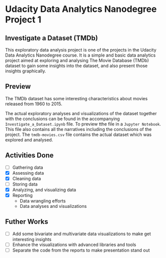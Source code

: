# Udacity Data Analytics Nanodegree Project 1

## Investigate a Dataset (TMDb)

This exploratory data analysis project is one of the projects in the Udacity Data Analytics Nanodegree course.
It is a simple and basic data analytics project aimed at exploring and analysing The Movie Database (TMDb) dataset to gain some insights into the dataset, and also present those insights graphically.

## Preview

The TMDb dataset has some interesting characteristics about movies released from 1960 to 2015.

The actual exploratory analyses and visualizations of the dataset together with the conclusions can be found in the accompanying `Investigate_a_Dataset.ipynb` file. To preview tthe file in a `Jupyter Notebook`. This file also contains all the narratives including the conclusions of the project. The `tmdb-movies.csv` file contains the actual dataset which was explored and analysed.

## Activities Done

- [ ] Gathering data
- [x] Assessing data
- [x] Cleaning data
- [ ] Storing data
- [x] Analyzing, and visualizing data
- [x] Reporting
  - Data wrangling efforts
  - Data analyses and visualizations

## Futher Works

- [ ] Add some bivariate and multivariate data visualizations to make get interesting insights
- [ ] Enhance the visualizations with advanced libraries and tools
- [ ] Separate the code from the reports to make presentation stand out
